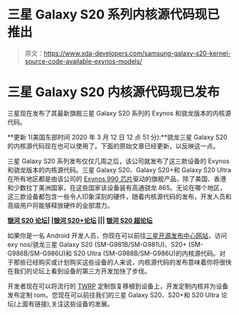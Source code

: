 # 三星 Galaxy S20 系列内核源代码现已推出

> 原文：<https://www.xda-developers.com/samsung-galaxy-s20-kernel-source-code-available-exynos-models/>

# 三星 Galaxy S20 内核源代码现已发布

三星现在发布了其最新旗舰三星 Galaxy S20 系列的 Exynos 和骁龙版本的内核源代码。

**更新 1(美国东部时间 2020 年 3 月 12 日 12 点 51 分):**骁龙三星 Galaxy S20 的内核源代码现在也可以使用了。下面的原始文章已经更新，以反映这一点。

三星 Galaxy S20 系列发布仅仅几周之后，该公司就发布了这三款设备的 Exynos 和骁龙版本的内核源代码。三星 Galaxy S20、Galaxy S20+和 Galaxy S20 Ultra 在所有地区都是由该公司的 [Exynos 990 芯片](https://www.xda-developers.com/samsung-exynos-990-5g-modem-5123-7nm/)驱动的旗舰产品，除了美国、香港和少数拉丁美洲国家，在这些国家该设备装有高通骁龙 865。无论在哪个地区，这三款设备都包含一些令人印象深刻的硬件，随着内核源代码的发布，开发人员和高级用户将能够释放硬件的全部潜力。

[**银河 S20 论坛**](https://forum.xda-developers.com/galaxy-s20)**| |[银河 S20+论坛](https://forum.xda-developers.com/galaxy-s20-plus) ||| [银河 S20 超论坛](https://forum.xda-developers.com/galaxy-s20-ultra)**

如果你是一名 Android 开发人员，你现在可以前往[三星开源发布中心网站](https://opensource.samsung.com/uploadSearch?searchValue=G98)，访问 exy nos/骁龙三星 Galaxy S20 (SM-G981B/SM-G981U)、S20+ (SM-G986B/SM-G986U)和 S20 Ultra (SM-G988B/SM-G986U)的内核源代码。对于那些已经购买或计划购买这些设备的人来说，内核源代码的发布意味着你将很快在我们的论坛上看到设备的第三方开发加快了步伐。

开发者现在可以将流行的 [TWRP](https://www.xda-developers.com/tag/twrp/) 定制恢复移植到设备上，开发定制内核并为设备发布定制 rom。您现在可以前往我们的三星 Galaxy S20、S20+和 S20 Ultra 论坛(上面有链接),关注这些设备的发展。